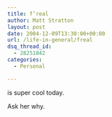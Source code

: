 ```yaml
---
title: f’real
author: Matt Stratton
layout: post
date: 2004-12-09T13:30:00+00:00
url: /life-in-general/freal
dsq_thread_id:
  - 28251842
categories:
  - Personal

---
```

is super cool today.

Ask her why.